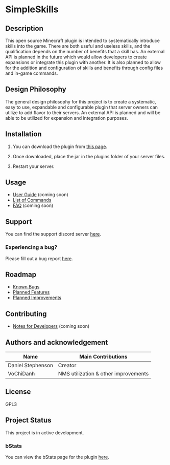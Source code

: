 # SimpleSkills

## Description
This open source Minecraft plugin is intended to systematically introduce skills into the game. There are both useful and useless skills, and the qualification depends on the number of benefits that a skill has. An external API is planned in the future which would allow developers to create expansions or integrate this plugin with another. It is also planned to allow for the addition and configuration of skills and benefits through config files and in-game commands.

## Design Philosophy
The general design philosophy for this project is to create a systematic, easy to use, expandable and configurable plugin that server owners can utilize to add flavor to their servers. An external API is planned and will be able to be utilized for expansion and integration purposes. 

## Installation
1) You can download the plugin from [this page](https://www.spigotmc.org/resources/simpleskills.98039/).

2) Once downloaded, place the jar in the plugins folder of your server files.

3) Restart your server.

## Usage
- [User Guide](https://github.com/dmccoystephenson/SimpleSkills/wiki/Guide) (coming soon)
- [List of Commands](https://github.com/dmccoystephenson/SimpleSkills/wiki/Commands)
- [FAQ](https://github.com/dmccoystephenson/SimpleSkills/wiki/FAQ) (coming soon)

## Support
You can find the support discord server [here](https://discord.gg/xXtuAQ2).

### Experiencing a bug?
Please fill out a bug report [here](https://github.com/dmccoystephenson/SimpleSkills/issues?q=is%3Aissue+is%3Aopen+label%3Abug).

## Roadmap
- [Known Bugs](https://github.com/dmccoystephenson/SimpleSkills/issues?q=is%3Aopen+is%3Aissue+label%3Abug)
- [Planned Features](https://github.com/dmccoystephenson/SimpleSkills/issues?q=is%3Aopen+is%3Aissue+label%3AEpic)
- [Planned Improvements](https://github.com/dmccoystephenson/SimpleSkills/issues?q=is%3Aopen+is%3Aissue+label%3Aenhancement)

## Contributing
- [Notes for Developers](https://github.com/dmccoystephenson/SimpleSkills/wiki/Developer-Notes) (coming soon)

## Authors and acknowledgement
Name | Main Contributions
------------ | -------------
Daniel Stephenson | Creator
VoChiDanh | NMS utilization & other improvements

## License
GPL3

## Project Status
This project is in active development.

### bStats
You can view the bStats page for the plugin [here](https://bstats.org/plugin/bukkit/SimpleSkills/13470).
